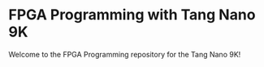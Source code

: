# FPGA Programming with Tang Nano 9K

Welcome to the FPGA Programming repository for the Tang Nano 9K!
